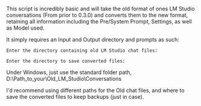 This script is incredibly basic and will take the old format of ones LM Studio conversations (From prior to 0.3.0) and converts them to the new format, retaining all information including the Pre/System Prompt, Settings, as well as Model used.

It simply requires an Input and Output directory and prompts as such:

```Enter the directory containing old LM Studio chat files:```

```Enter the directory to save converted files:```

Under Windows, just use the standard folder path,  D:\Path_to_your\Old_LM_Studio\Conversations

I'd recommend using different paths for the Old chat files, and where to save the converted files to keep backups (just in case).
